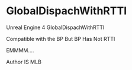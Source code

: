 # GlobalDispachWithRTTI
Unreal Engine 4  GlobalDispachWithRTTI

Compatible with the BP But BP Has Not RTTI 

EMMMM....

Author IS MLB
